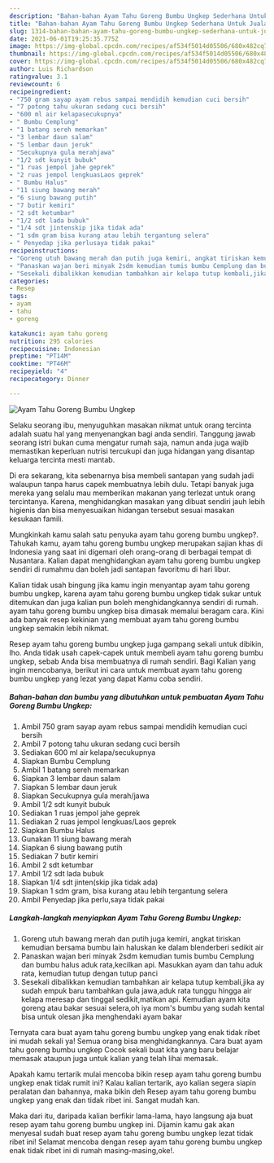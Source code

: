```yaml
---
description: "Bahan-bahan Ayam Tahu Goreng Bumbu Ungkep Sederhana Untuk Jualan"
title: "Bahan-bahan Ayam Tahu Goreng Bumbu Ungkep Sederhana Untuk Jualan"
slug: 1314-bahan-bahan-ayam-tahu-goreng-bumbu-ungkep-sederhana-untuk-jualan
date: 2021-06-01T19:25:35.775Z
image: https://img-global.cpcdn.com/recipes/af534f5014d05506/680x482cq70/ayam-tahu-goreng-bumbu-ungkep-foto-resep-utama.jpg
thumbnail: https://img-global.cpcdn.com/recipes/af534f5014d05506/680x482cq70/ayam-tahu-goreng-bumbu-ungkep-foto-resep-utama.jpg
cover: https://img-global.cpcdn.com/recipes/af534f5014d05506/680x482cq70/ayam-tahu-goreng-bumbu-ungkep-foto-resep-utama.jpg
author: Luis Richardson
ratingvalue: 3.1
reviewcount: 6
recipeingredient:
- "750 gram sayap ayam rebus sampai mendidih kemudian cuci bersih"
- "7 potong tahu ukuran sedang cuci bersih"
- "600 ml air kelapasecukupnya"
- " Bumbu Cemplung"
- "1 batang sereh memarkan"
- "3 lembar daun salam"
- "5 lembar daun jeruk"
- "Secukupnya gula merahjawa"
- "1/2 sdt kunyit bubuk"
- "1 ruas jempol jahe geprek"
- "2 ruas jempol lengkuasLaos geprek"
- " Bumbu Halus"
- "11 siung bawang merah"
- "6 siung bawang putih"
- "7 butir kemiri"
- "2 sdt ketumbar"
- "1/2 sdt lada bubuk"
- "1/4 sdt jintenskip jika tidak ada"
- "1 sdm gram bisa kurang atau lebih tergantung selera"
- " Penyedap jika perlusaya tidak pakai"
recipeinstructions:
- "Goreng utuh bawang merah dan putih juga kemiri, angkat tiriskan kemudian bersama bumbu lain haluskan ke dalam blenderberi sedikit air"
- "Panaskan wajan beri minyak 2sdm kemudian tumis bumbu Cemplung dan bumbu halus aduk rata,kecilkan api. Masukkan ayam dan tahu aduk rata, kemudian tutup dengan tutup panci"
- "Sesekali dibalikkan kemudian tambahkan air kelapa tutup kembali,jika ay sudah empuk baru tambahkan gula jawa,aduk rata tunggu hingga air kelapa meresap dan tinggal sedikit,matikan api. Kemudian ayam kita goreng atau bakar sesuai selera,oh iya mom&#39;s bumbu yang sudah kental bisa untuk olesan jika menghendaki ayam bakar"
categories:
- Resep
tags:
- ayam
- tahu
- goreng

katakunci: ayam tahu goreng 
nutrition: 295 calories
recipecuisine: Indonesian
preptime: "PT14M"
cooktime: "PT46M"
recipeyield: "4"
recipecategory: Dinner

---
```



![Ayam Tahu Goreng Bumbu Ungkep](https://img-global.cpcdn.com/recipes/af534f5014d05506/680x482cq70/ayam-tahu-goreng-bumbu-ungkep-foto-resep-utama.jpg)

Selaku seorang ibu, menyuguhkan masakan nikmat untuk orang tercinta adalah suatu hal yang menyenangkan bagi anda sendiri. Tanggung jawab seorang istri bukan cuma mengatur rumah saja, namun anda juga wajib memastikan keperluan nutrisi tercukupi dan juga hidangan yang disantap keluarga tercinta mesti mantab.

Di era  sekarang, kita sebenarnya bisa membeli santapan yang sudah jadi walaupun tanpa harus capek membuatnya lebih dulu. Tetapi banyak juga mereka yang selalu mau memberikan makanan yang terlezat untuk orang tercintanya. Karena, menghidangkan masakan yang dibuat sendiri jauh lebih higienis dan bisa menyesuaikan hidangan tersebut sesuai masakan kesukaan famili. 



Mungkinkah kamu salah satu penyuka ayam tahu goreng bumbu ungkep?. Tahukah kamu, ayam tahu goreng bumbu ungkep merupakan sajian khas di Indonesia yang saat ini digemari oleh orang-orang di berbagai tempat di Nusantara. Kalian dapat menghidangkan ayam tahu goreng bumbu ungkep sendiri di rumahmu dan boleh jadi santapan favoritmu di hari libur.

Kalian tidak usah bingung jika kamu ingin menyantap ayam tahu goreng bumbu ungkep, karena ayam tahu goreng bumbu ungkep tidak sukar untuk ditemukan dan juga kalian pun boleh menghidangkannya sendiri di rumah. ayam tahu goreng bumbu ungkep bisa dimasak memalui beragam cara. Kini ada banyak resep kekinian yang membuat ayam tahu goreng bumbu ungkep semakin lebih nikmat.

Resep ayam tahu goreng bumbu ungkep juga gampang sekali untuk dibikin, lho. Anda tidak usah capek-capek untuk membeli ayam tahu goreng bumbu ungkep, sebab Anda bisa membuatnya di rumah sendiri. Bagi Kalian yang ingin mencobanya, berikut ini cara untuk membuat ayam tahu goreng bumbu ungkep yang lezat yang dapat Kamu coba sendiri.

<!--inarticleads1-->

##### Bahan-bahan dan bumbu yang dibutuhkan untuk pembuatan Ayam Tahu Goreng Bumbu Ungkep:

1. Ambil 750 gram sayap ayam rebus sampai mendidih kemudian cuci bersih
1. Ambil 7 potong tahu ukuran sedang cuci bersih
1. Sediakan 600 ml air kelapa/secukupnya
1. Siapkan  Bumbu Cemplung
1. Ambil 1 batang sereh memarkan
1. Siapkan 3 lembar daun salam
1. Siapkan 5 lembar daun jeruk
1. Siapkan Secukupnya gula merah/jawa
1. Ambil 1/2 sdt kunyit bubuk
1. Sediakan 1 ruas jempol jahe geprek
1. Sediakan 2 ruas jempol lengkuas/Laos geprek
1. Siapkan  Bumbu Halus
1. Gunakan 11 siung bawang merah
1. Siapkan 6 siung bawang putih
1. Sediakan 7 butir kemiri
1. Ambil 2 sdt ketumbar
1. Ambil 1/2 sdt lada bubuk
1. Siapkan 1/4 sdt jinten(skip jika tidak ada)
1. Siapkan 1 sdm gram, bisa kurang atau lebih tergantung selera
1. Ambil  Penyedap jika perlu,saya tidak pakai




<!--inarticleads2-->

##### Langkah-langkah menyiapkan Ayam Tahu Goreng Bumbu Ungkep:

1. Goreng utuh bawang merah dan putih juga kemiri, angkat tiriskan kemudian bersama bumbu lain haluskan ke dalam blenderberi sedikit air
1. Panaskan wajan beri minyak 2sdm kemudian tumis bumbu Cemplung dan bumbu halus aduk rata,kecilkan api. Masukkan ayam dan tahu aduk rata, kemudian tutup dengan tutup panci
1. Sesekali dibalikkan kemudian tambahkan air kelapa tutup kembali,jika ay sudah empuk baru tambahkan gula jawa,aduk rata tunggu hingga air kelapa meresap dan tinggal sedikit,matikan api. Kemudian ayam kita goreng atau bakar sesuai selera,oh iya mom&#39;s bumbu yang sudah kental bisa untuk olesan jika menghendaki ayam bakar




Ternyata cara buat ayam tahu goreng bumbu ungkep yang enak tidak ribet ini mudah sekali ya! Semua orang bisa menghidangkannya. Cara buat ayam tahu goreng bumbu ungkep Cocok sekali buat kita yang baru belajar memasak ataupun juga untuk kalian yang telah lihai memasak.

Apakah kamu tertarik mulai mencoba bikin resep ayam tahu goreng bumbu ungkep enak tidak rumit ini? Kalau kalian tertarik, ayo kalian segera siapin peralatan dan bahannya, maka bikin deh Resep ayam tahu goreng bumbu ungkep yang enak dan tidak ribet ini. Sangat mudah kan. 

Maka dari itu, daripada kalian berfikir lama-lama, hayo langsung aja buat resep ayam tahu goreng bumbu ungkep ini. Dijamin kamu gak akan menyesal sudah buat resep ayam tahu goreng bumbu ungkep lezat tidak ribet ini! Selamat mencoba dengan resep ayam tahu goreng bumbu ungkep enak tidak ribet ini di rumah masing-masing,oke!.

